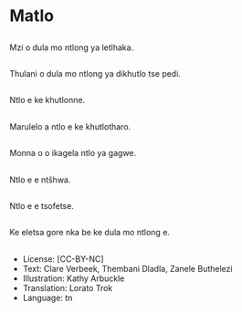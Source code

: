 # Matlo

##
Mzi o dula mo ntlong ya
letlhaka.

##
Thulani o dula mo
ntlong ya dikhutlo tse
pedi.

##
Ntlo e ke khutlonne.

##
Marulelo a ntlo e ke
khutlotharo.

##
Monna o o ikagela ntlo
ya gagwe.

##
Ntlo e e ntšhwa.

##
Ntlo e e tsofetse.

##
Ke eletsa gore nka be
ke dula mo ntlong e.

##
* License: [CC-BY-NC]
* Text: Clare Verbeek, Thembani Dladla, Zanele Buthelezi
* Illustration: Kathy Arbuckle
* Translation: Lorato Trok
* Language: tn
